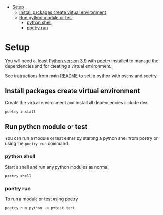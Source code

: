- [Setup](#setup)
  - [Install packages create virtual environment](#install-packages-create-virtual-environment)
  - [Run python module or test](#run-python-module-or-test)
    - [python shell](#python-shell)
    - [poetry run](#poetry-run)


# Setup

You will need at least [Python version 3.9](https://www.python.org/downloads/release/python-397/) with [poetry](https://python-poetry.org/) installed to manage the dependencies and for creating a virtual environment.

See instructions from main [README](../README.md#python-with-pyenv) to setup python with pyenv and poetry.

## Install packages create virtual environment

Create the virtual environment and install all dependencies include dev.

```bash
poetry install
```

## Run python module or test

You can run a module or test either by starting a python shell from poetry or using the `poetry run` command

### python shell

Start a shell and run any python modules as normal.

```bash
poetry shell
```

### poetry run

To run a module or test using poetry

```bash
poetry run python -m pytest test
```
